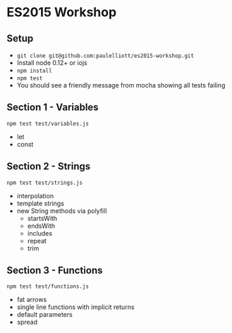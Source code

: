 # ES2015 Workshop

## Setup

- `git clone git@github.com:paulelliott/es2015-workshop.git`
- Install node 0.12+ or iojs
- `npm install`
- `npm test`
- You should see a friendly message from mocha showing all tests failing

## Section 1 - Variables

`npm test test/variables.js`

- let
- const

## Section 2 - Strings

`npm test test/strings.js`

- interpolation
- template strings
- new String methods via polyfill
  - startsWith
  - endsWith
  - includes
  - repeat
  - trim

## Section 3 - Functions

`npm test test/functions.js`

- fat arrows
- single line functions with implicit returns
- default parameters
- spread

